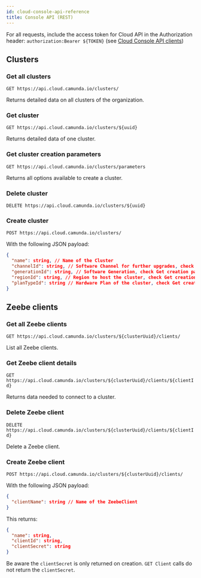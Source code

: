 ```yaml
---
id: cloud-console-api-reference
title: Console API (REST)
---
```


For all requests, include the access token for Cloud API in the Authorization header: `authorization:Bearer ${TOKEN}` (see [Cloud Console API clients](./apis-clients/cloud-console-api-clients.md))

## Clusters

### Get all clusters

`GET https://api.cloud.camunda.io/clusters/`

Returns detailed data on all clusters of the organization.

### Get cluster

`GET https://api.cloud.camunda.io/clusters/${uuid}`

Returns detailed data of one cluster.

### Get cluster creation parameters

`GET https://api.cloud.camunda.io/clusters/parameters`

Returns all options available to create a cluster.

### Delete cluster

`DELETE https://api.cloud.camunda.io/clusters/${uuid}`

### Create cluster

`POST https://api.cloud.camunda.io/clusters/`

With the following JSON payload:

```json
{
  "name": string, // Name of the Cluster
  "channelId": string, // Software Channel for further upgrades, check Get creation parameters
  "generationId": string, // Software Generation, check Get creation parameters
  "regionId": string, // Region to host the cluster, check Get creation parameters
  "planTypeId": string // Hardware Plan of the cluster, check Get creation parameters
}
```

## Zeebe clients

### Get all Zeebe clients

`GET https://api.cloud.camunda.io/clusters/${clusterUuid}/clients/`

List all Zeebe clients.

### Get Zeebe client details

`GET https://api.cloud.camunda.io/clusters/${clusterUuid}/clients/${clientId}`

Returns data needed to connect to a cluster.

### Delete Zeebe client

`DELETE https://api.cloud.camunda.io/clusters/${clusterUuid}/clients/${clientId}`

Delete a Zeebe client.

### Create Zeebe client

`POST https://api.cloud.camunda.io/clusters/${clusterUuid}/clients/`

With the following JSON payload:

```json
{
  "clientName": string // Name of the ZeebeClient
}
```

This returns:

```json
{
  "name": string,
  "clientId": string,
  "clientSecret": string
}
```

Be aware the `clientSecret` is only returned on creation. `GET Client` calls do not return the `clientSecret`.
